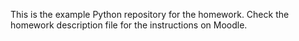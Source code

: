 This is the example Python repository for the homework.
Check the homework description file for the instructions on Moodle.

